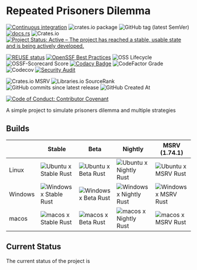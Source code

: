 
# Repeated Prisoners Dilemma

[![Continuous integration](https://github.com/AliSajid/dilemma_tactix/actions/workflows/ci.yaml/badge.svg)](https://github.com/AliSajid/dilemma_tactix/actions/workflows/ci.yaml) ![crates.io package](https://img.shields.io/crates/v/dilemma_tactix.svg) ![GitHub tag (latest SemVer)](https://img.shields.io/github/v/release/AliSajid/dilemma_tactix) [![docs.rs](https://img.shields.io/docsrs/dilemma_tactix)](https://docs.rs/dilemma_tactix) ![Crates.io](https://img.shields.io/crates/l/dilemma_tactix) [![Project Status: Active – The project has reached a stable, usable state and is being actively developed.](https://www.repostatus.org/badges/latest/active.svg)](https://www.repostatus.org/#active)

[![REUSE status](https://api.reuse.software/badge/github.com/AliSajid/brainfoamkit)](https://api.reuse.software/info/github.com/AliSajid/brainfoamkit) [![OpenSSF Best Practices](https://www.bestpractices.dev/projects/9684/badge)](https://www.bestpractices.dev/projects/9684) ![OSS Lifecycle](https://img.shields.io/osslifecycle?file_url=https%3A%2F%2Fgithub.com%2FAliSajid%2Fdilemma_tactix%2Fblob%2Fmain%2FOSSMETADATA) ![OSSF-Scorecard Score](https://img.shields.io/ossf-scorecard/github.com/AliSajid/dilemma_tactix) [![Codacy Badge](https://app.codacy.com/project/badge/Grade/293d6f6e3e5e4fadb1b88db426462f87)](https://app.codacy.com/gh/AliSajid/dilemma_tactix/dashboard?utm_source=gh&utm_medium=referral&utm_content=&utm_campaign=Badge_grade) ![CodeFactor Grade](https://img.shields.io/codefactor/grade/github/AliSajid/dilemma_tactix) ![Codecov](https://img.shields.io/codecov/c/github/AliSajid/dilemma_tactix) [![Security Audit](https://github.com/AliSajid/dilemma_tactix/actions/workflows/audit.yaml/badge.svg)](https://github.com/AliSajid/dilemma_tactix/actions/workflows/audit.yaml)

![Crates.io MSRV](https://img.shields.io/crates/msrv/dilemma_tactix) ![Libraries.io SourceRank](https://img.shields.io/librariesio/sourcerank/cargo/dilemma_tactix) ![GitHub commits since latest release](https://img.shields.io/github/commits-since/alisajid/dilemma_tactix/latest) ![GitHub Created At](https://img.shields.io/github/created-at/AliSajid/dilemma_tactix)

[![Code of Conduct: Contributor Covenant](https://img.shields.io/badge/code_of_conduct-contributor_covenant-14cc21)](https://github.com/EthicalSource/contributor_covenant)

A simple project to simulate prisoners dilemma and multiple strategies

## Builds

|         | Stable                                                                                                                                                             | Beta                                                                                                                                                           | Nightly                                                                                                                                                              | MSRV (1.74.1)                                                                                                                                                  |
| ------- | ------------------------------------------------------------------------------------------------------------------------------------------------------------------ | -------------------------------------------------------------------------------------------------------------------------------------------------------------- | -------------------------------------------------------------------------------------------------------------------------------------------------------------------- | -------------------------------------------------------------------------------------------------------------------------------------------------------------- |
| Linux   | ![Ubuntu x Stable Rust](https://img.shields.io/endpoint?url=https://gist.githubusercontent.com/AliSajid/2142caf9bfe6fc8cdc7d1b8ccd72ce09/raw/ubuntu-stable.json)   | ![Ubuntu x Beta Rust](https://img.shields.io/endpoint?url=https://gist.githubusercontent.com/AliSajid/d52f912107d7609656370db9d741596c/raw/ubuntu-beta.json)   | ![Ubuntu x Nightly Rust](https://img.shields.io/endpoint?url=https://gist.githubusercontent.com/AliSajid/d52f912107d7609656370db9d741596c/raw/ubuntu-nightly.json)   | ![Ubuntu x MSRV Rust](https://img.shields.io/endpoint?url=https://gist.githubusercontent.com/AliSajid/d52f912107d7609656370db9d741596c/raw/ubuntu-msrv.json)   |
| Windows | ![Windows x Stable Rust](https://img.shields.io/endpoint?url=https://gist.githubusercontent.com/AliSajid/2142caf9bfe6fc8cdc7d1b8ccd72ce09/raw/windows-stable.json) | ![Windows x Beta Rust](https://img.shields.io/endpoint?url=https://gist.githubusercontent.com/AliSajid/d52f912107d7609656370db9d741596c/raw/windows-beta.json) | ![Windows x Nightly Rust](https://img.shields.io/endpoint?url=https://gist.githubusercontent.com/AliSajid/d52f912107d7609656370db9d741596c/raw/windows-nightly.json) | ![Windows x MSRV Rust](https://img.shields.io/endpoint?url=https://gist.githubusercontent.com/AliSajid/d52f912107d7609656370db9d741596c/raw/windows-msrv.json) |
| macos   | ![macos x Stable Rust](https://img.shields.io/endpoint?url=https://gist.githubusercontent.com/AliSajid/2142caf9bfe6fc8cdc7d1b8ccd72ce09/raw/macos-stable.json)     | ![macos x Beta Rust](https://img.shields.io/endpoint?url=https://gist.githubusercontent.com/AliSajid/d52f912107d7609656370db9d741596c/raw/macos-beta.json)     | ![macos x Nightly Rust](https://img.shields.io/endpoint?url=https://gist.githubusercontent.com/AliSajid/d52f912107d7609656370db9d741596c/raw/macos-nightly.json)     | ![macos x MSRV Rust](https://img.shields.io/endpoint?url=https://gist.githubusercontent.com/AliSajid/d52f912107d7609656370db9d741596c/raw/macos-msrv.json)     |

## Current Status

The current status of the project is
